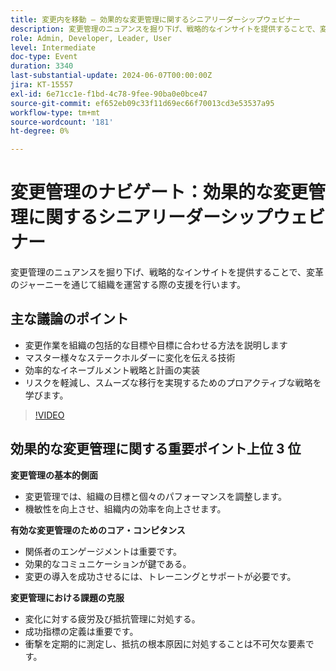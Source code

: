 ```yaml
---
title: 変更内を移動 – 効果的な変更管理に関するシニアリーダーシップウェビナー
description: 変更管理のニュアンスを掘り下げ、戦略的なインサイトを提供することで、変革のジャーニーを通じて組織を運営する際の支援を行います。
role: Admin, Developer, Leader, User
level: Intermediate
doc-type: Event
duration: 3340
last-substantial-update: 2024-06-07T00:00:00Z
jira: KT-15557
exl-id: 6e71cc1e-f1bd-4c78-9fee-90ba0e0bce47
source-git-commit: ef652eb09c33f11d69ec66f70013cd3e53537a95
workflow-type: tm+mt
source-wordcount: '181'
ht-degree: 0%

---
```


# 変更管理のナビゲート：効果的な変更管理に関するシニアリーダーシップウェビナー

変更管理のニュアンスを掘り下げ、戦略的なインサイトを提供することで、変革のジャーニーを通じて組織を運営する際の支援を行います。

## 主な議論のポイント

* 変更作業を組織の包括的な目標や目標に合わせる方法を説明します
* マスター様々なステークホルダーに変化を伝える技術
* 効率的なイネーブルメント戦略と計画の実装
* リスクを軽減し、スムーズな移行を実現するためのプロアクティブな戦略を学びます。

>[!VIDEO](https://video.tv.adobe.com/v/3429286/?learn=on)

## 効果的な変更管理に関する重要ポイント上位 3 位

**変更管理の基本的側面**

* 変更管理では、組織の目標と個々のパフォーマンスを調整します。
* 機敏性を向上させ、組織内の効率を向上させます。

**有効な変更管理のためのコア・コンピタンス**

* 関係者のエンゲージメントは重要です。
* 効果的なコミュニケーションが鍵である。
* 変更の導入を成功させるには、トレーニングとサポートが必要です。

**変更管理における課題の克服**

* 変化に対する疲労及び抵抗管理に対処する。
* 成功指標の定義は重要です。
* 衝撃を定期的に測定し、抵抗の根本原因に対処することは不可欠な要素です。

